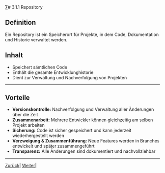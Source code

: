 ∑# 3.1.1 Repository

## Definition

Ein Repository ist ein Speicherort für Projekte, in dem Code, Dokumentation und Historie verwaltet werden.

## Inhalt

- Speichert sämtlichen Code
- Enthält die gesamte Entwicklunghistorie
- Dient zur Verwaltung und Nachverfolgung von Projekten

---

## Vorteile

- **Versionskontrolle:** Nachverfolgung und Verwaltung aller Änderungen über die Zeit  
- **Zusammenarbeit:** Mehrere Entwickler können gleichzeitig am selben Projekt arbeiten  
- **Sicherung:** Code ist sicher gespeichert und kann jederzeit wiederhergestellt werden  
- **Verzweigung & Zusammenführung:** Neue Features werden in Branches entwickelt und später zusammengeführt  
- **Transparenz:** Alle Änderungen sind dokumentiert und nachvollziehbar

---


[Zurück](/docs/3/1/README.md)| [Weiter](../2/README.md)|
